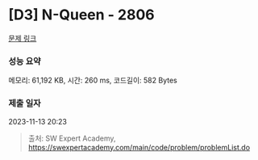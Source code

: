 # [D3] N-Queen - 2806 

[문제 링크](https://swexpertacademy.com/main/code/problem/problemDetail.do?contestProbId=AV7GKs06AU0DFAXB) 

### 성능 요약

메모리: 61,192 KB, 시간: 260 ms, 코드길이: 582 Bytes

### 제출 일자

2023-11-13 20:23



> 출처: SW Expert Academy, https://swexpertacademy.com/main/code/problem/problemList.do